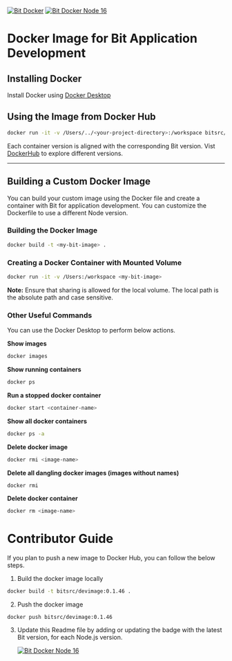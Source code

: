 [![Bit Docker](https://img.shields.io/badge/Bit-Docker-086dd7)](https://hub.docker.com/u/bitsrc) [![Bit Docker Node 16](https://img.shields.io/badge/Image-bitsrc/dev--node16:0.1.46-brightgreen)](https://hub.docker.com/r/bitsrc/dev-node16)
# Docker Image for Bit Application Development

## Installing Docker

Install Docker using [Docker Desktop](https://www.docker.com/products/docker-desktop/)

## Using the Image from Docker Hub
```sh
docker run -it -v /Users/../<your-project-directory>:/workspace bitsrc/dev-node16:0.1.46
```
Each container version is aligned with the corresponding Bit version. Vist [DockerHub](https://hub.docker.com/r/bitsrc/devimage) to explore different versions.

---
## Building a Custom Docker Image
You can build your custom image using the Docker file and create a container with Bit for application development. You can customize the Dockerfile to use a different Node version.

### Building the Docker Image
```sh
docker build -t <my-bit-image> .
```
### Creating a Docker Container with Mounted Volume 
```sh
docker run -it -v /Users:/workspace <my-bit-image>
```
**Note:** Ensure that sharing is allowed for the local volume. The local path is the absolute path and case sensitive. 

### Other Useful Commands

You can use the Docker Desktop to perform below actions.

**Show images**
```sh
docker images
```

**Show running containers**
```sh
docker ps
```

**Run a stopped docker container**
```sh
docker start <container-name>
```

**Show all docker containers**
```sh
docker ps -a
```

**Delete docker image**
```sh
docker rmi <image-name>
```

**Delete all dangling docker images (images without names)**
```sh
docker rmi
```

**Delete docker container**
```sh
docker rm <image-name>
```

# Contributor Guide
If you plan to push a new image to Docker Hub, you can follow the below steps.

1. Build the docker image locally

```sh
docker build -t bitsrc/devimage:0.1.46 .

```

2. Push the docker image

```
docker push bitsrc/devimage:0.1.46
```

3. Update this Readme file by adding or updating the badge with the latest Bit version, for each Node.js version.

   [![Bit Docker Node 16](https://img.shields.io/badge/Image-bitsrc/dev--node16:0.1.46-brightgreen)](https://hub.docker.com/r/bitsrc/dev-node16)
